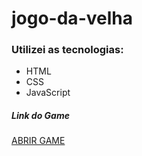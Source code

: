 # jogo-da-velha
 <h3>Utilizei as tecnologias:</h3>
 <ul>
 <li>HTML</li>
 <li>CSS</li>
 <li>JavaScript</li>
</ul> 
 <h5>Link do Game</h5>
 <p> <a href="https://hilarious-cendol-8c97a3.netlify.app/"</a> ABRIR GAME</p>
 
 
